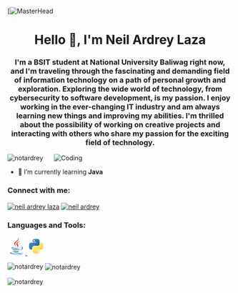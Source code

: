 [![MasterHead](https://tenor.com/view/code-banner-azerty-azerty44-gif-9078802756906777008)
<h1 align="center">Hello 👋, I'm Neil Ardrey Laza</h1>
<h3 align="center">I'm a BSIT student at National University Baliwag right now, and I'm traveling through the fascinating and demanding field of information technology on a path of personal growth and exploration. Exploring the wide world of technology, from cybersecurity to software development, is my passion. I enjoy working in the ever-changing IT industry and am always learning new things and improving my abilities. I'm thrilled about the possibility of working on creative projects and interacting with others who share my passion for the exciting field of technology.</h3>

<img align="right" alt="Coding" width="400" src="https://gifer.com/en/3AyY">

<p align="left"> <img src="https://komarev.com/ghpvc/?username=notardrey&label=Profile%20views&color=0e75b6&style=flat" alt="notardrey" /> </p>

- 🌱 I’m currently learning **Java**

<h3 align="left">Connect with me:</h3>
<p align="left">
<a href="https://linkedin.com/in/neil ardrey laza" target="blank"><img align="center" src="https://raw.githubusercontent.com/rahuldkjain/github-profile-readme-generator/master/src/images/icons/Social/linked-in-alt.svg" alt="neil ardrey laza" height="30" width="40" /></a>
<a href="https://fb.com/neil ardrey" target="blank"><img align="center" src="https://raw.githubusercontent.com/rahuldkjain/github-profile-readme-generator/master/src/images/icons/Social/facebook.svg" alt="neil ardrey" height="30" width="40" /></a>
</p>

<h3 align="left">Languages and Tools:</h3>
<p align="left"> <a href="https://www.java.com" target="_blank" rel="noreferrer"> <img src="https://raw.githubusercontent.com/devicons/devicon/master/icons/java/java-original.svg" alt="java" width="40" height="40"/> </a> <a href="https://www.python.org" target="_blank" rel="noreferrer"> <img src="https://raw.githubusercontent.com/devicons/devicon/master/icons/python/python-original.svg" alt="python" width="40" height="40"/> </a> </p>

<p><img align="left" src="https://github-readme-stats.vercel.app/api/top-langs?username=notardrey&show_icons=true&locale=en&layout=compact" alt="notardrey" /></p>

<p>&nbsp;<img align="center" src="https://github-readme-stats.vercel.app/api?username=notardrey&show_icons=true&locale=en" alt="notardrey" /></p>

<p><img align="center" src="https://github-readme-streak-stats.herokuapp.com/?user=notardrey&" alt="notardrey" /></p>
